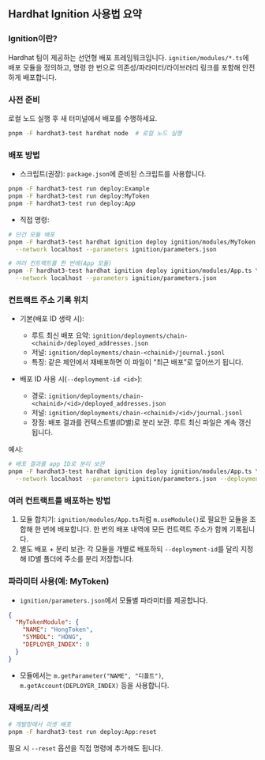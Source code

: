 ## Hardhat Ignition 사용법 요약

### Ignition이란?
Hardhat 팀이 제공하는 선언형 배포 프레임워크입니다. `ignition/modules/*.ts`에 배포 모듈을 정의하고, 명령 한 번으로 의존성/파라미터/라이브러리 링크를 포함해 안전하게 배포합니다.

### 사전 준비
로컬 노드 실행 후 새 터미널에서 배포를 수행하세요.

```bash
pnpm -F hardhat3-test hardhat node  # 로컬 노드 실행
```

### 배포 방법
- 스크립트(권장): `package.json`에 준비된 스크립트를 사용합니다.

```bash
pnpm -F hardhat3-test run deploy:Example
pnpm -F hardhat3-test run deploy:MyToken
pnpm -F hardhat3-test run deploy:App
```

- 직접 명령:

```bash
# 단건 모듈 배포
pnpm -F hardhat3-test hardhat ignition deploy ignition/modules/MyToken.ts \
  --network localhost --parameters ignition/parameters.json

# 여러 컨트랙트를 한 번에(App 모듈)
pnpm -F hardhat3-test hardhat ignition deploy ignition/modules/App.ts \
  --network localhost --parameters ignition/parameters.json
```

### 컨트랙트 주소 기록 위치
- 기본(배포 ID 생략 시):
  - 루트 최신 배포 요약: `ignition/deployments/chain-<chainid>/deployed_addresses.json`
  - 저널: `ignition/deployments/chain-<chainid>/journal.jsonl`
  - 특징: 같은 체인에서 재배포하면 이 파일이 “최근 배포”로 덮어쓰기 됩니다.

- 배포 ID 사용 시(`--deployment-id <id>`):
  - 경로: `ignition/deployments/chain-<chainid>/<id>/deployed_addresses.json`
  - 저널: `ignition/deployments/chain-<chainid>/<id>/journal.jsonl`
  - 장점: 배포 결과를 컨텍스트별(ID별)로 분리 보관. 루트 최신 파일은 계속 갱신됩니다.

예시:

```bash
# 배포 결과를 app ID로 분리 보관
pnpm -F hardhat3-test hardhat ignition deploy ignition/modules/App.ts \
  --network localhost --parameters ignition/parameters.json --deployment-id app
```

### 여러 컨트랙트를 배포하는 방법
1) 모듈 합치기: `ignition/modules/App.ts`처럼 `m.useModule()`로 필요한 모듈을 조합해 한 번에 배포합니다. 한 번의 배포 내역에 모든 컨트랙트 주소가 함께 기록됩니다.
2) 별도 배포 + 분리 보관: 각 모듈을 개별로 배포하되 `--deployment-id`를 달리 지정해 ID별 폴더에 주소를 분리 저장합니다.

### 파라미터 사용(예: MyToken)
- `ignition/parameters.json`에서 모듈별 파라미터를 제공합니다.

```json
{
  "MyTokenModule": {
    "NAME": "HongToken",
    "SYMBOL": "HONG",
    "DEPLOYER_INDEX": 0
  }
}
```

- 모듈에서는 `m.getParameter("NAME", "디폴트")`, `m.getAccount(DEPLOYER_INDEX)` 등을 사용합니다.

### 재배포/리셋
```bash
# 개발망에서 리셋 배포
pnpm -F hardhat3-test run deploy:App:reset
```

필요 시 `--reset` 옵션을 직접 명령에 추가해도 됩니다.


